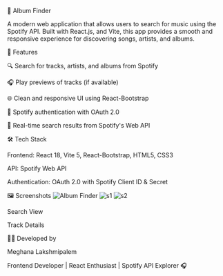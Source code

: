 🎵 Album Finder

A modern web application that allows users to search for music using the Spotify API. Built with React.js, and Vite, this app provides a smooth and responsive experience for discovering songs, artists, and albums.

 

🚀 Features

🔍 Search for tracks, artists, and albums from Spotify

🎧 Play previews of tracks (if available)

🌐 Clean and responsive UI using React-Bootstrap

💚 Spotify authentication with OAuth 2.0

🔄 Real-time search results from Spotify's Web API

🛠️ Tech Stack

Frontend: React 18, Vite 5, React-Bootstrap, HTML5, CSS3

API: Spotify Web API

Authentication: OAuth 2.0 with Spotify Client ID & Secret

🖼️ Screenshots
![Album Finder](https://github.com/user-attachments/assets/d229c2e5-638e-466b-a533-528559a5bd3d)
![s1](https://github.com/user-attachments/assets/f94df225-f22f-4559-909d-41841ba4b874)
![s2](https://github.com/user-attachments/assets/88b99c09-ad69-49a7-9ab0-79771f9701f8)






Search View

Track Details


🧑‍💻 Developed by

Meghana Lakshmipalem

Frontend Developer | React Enthusiast | Spotify API Explorer 🎧


